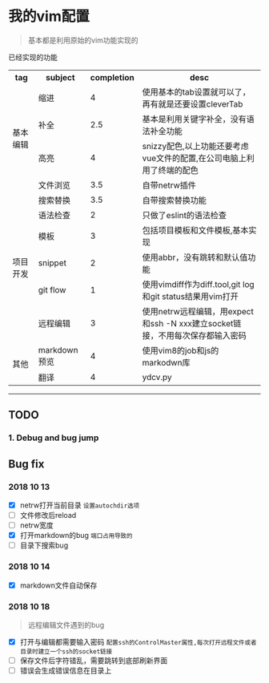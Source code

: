 # 我的vim配置

> 基本都是利用原始的vim功能实现的

<div class="table-users">
  <div class="header">已经实现的功能</div>
  <table border="0" cellspacing="0" style="width:100%">
    <tr>
      <th>tag</th>
      <th>subject</th>
      <th>completion</th>
      <th>desc</th>
    </tr>
    <tr>
      <td rowspan="4" class="t">基本编辑</td>
      <td>缩进</td>
      <td>4</td>
      <td>使用基本的tab设置就可以了，再有就是还要设置cleverTab</td>
    </tr>
    <tr>
      <td>补全</td>
      <td>2.5</td>
      <td>基本是利用关键字补全，没有语法补全功能</td>
    </tr>
    <tr>
      <td>高亮</td>
      <td>4</td>
      <td>snizzy配色,以上功能还要考虑vue文件的配置,在公司电脑上利用了终端的配色</td>
    </tr>
    <tr>
      <td>文件浏览</td>
      <td>3.5</td>
      <td>自带netrw插件</td>
    </tr>
    <tr>
      <td rowspan="6" class="t">项目开发</td>
      <td>搜索替换</td>
      <td>3.5</td>
      <td>自带搜索替换功能</td>
    </tr>
    <tr>
      <td>语法检查</td>
      <td>2</td>
      <td>只做了eslint的语法检查</td>
    </tr>
    <tr>
      <td>模板</td>
      <td>3</td>
      <td>包括项目模板和文件模板,基本实现</td>
    </tr>
    <tr>
      <td>snippet</td>
      <td>2</td>
      <td>使用abbr，没有跳转和默认值功能</td>
    </tr>
    <tr>
      <td>git flow</td>
      <td>1</td>
      <td>使用vimdiff作为diff.tool,git log和git status结果用vim打开</td>
    </tr>
    <tr>
      <td>远程编辑</td>
      <td>3</td>
      <td>使用netrw远程编辑，用expect和ssh -N xxx建立socket链接，不用每次保存都输入密码</td>
    </tr>
    <tr>
      <td rowspan="2" class="t">其他</td>
      <td>markdown预览</td>
      <td>4</td>
      <td>使用vim8的job和js的markodwn库</td>
    </tr>
    <tr>
      <td>翻译</td>
      <td>4</td>
      <td>ydcv.py</td>
    </tr>
  </table>
</div>

---

## TODO

### 1. Debug and bug jump



## Bug fix
### 2018 10 13

- [x] netrw打开当前目录 `设置autochdir选项`
- [ ] 文件修改后reload
- [ ] netrw宽度
- [x] 打开markdown的bug `端口占用导致的`
- [ ] 目录下搜索bug 

### 2018 10 14

- [x] markdown文件自动保存

### 2018 10 18

> 远程编辑文件遇到的bug

- [x] 打开与编辑都需要输入密码 `配置ssh的ControlMaster属性,每次打开远程文件或者目录时建立一个ssh的socket链接`
- [ ] 保存文件后字符错乱，需要跳转到底部刷新界面
- [ ] 错误会生成错误信息在目录上
